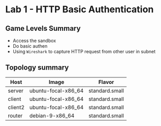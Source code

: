 # Lab 1 - HTTP Basic Authentication

## Game Levels Summary
- Access the sandbox
- Do basic authen
- Using `Wireshark` to capture HTTP request from other user in subnet

## Topology summary
|Host|Image|Flavor|
|-|-|-|
|server|ubuntu-focal-x86_64|standard.small|
|client|ubuntu-focal-x86_64|standard.small|
|client2|ubuntu-focal-x86_64|standard.small|
|router|debian-9-x86_64|standard.small|




